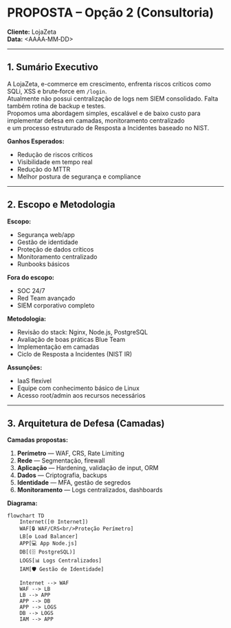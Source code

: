 # PROPOSTA – Opção 2 (Consultoria)

**Cliente:** LojaZeta  
**Data:** <AAAA‑MM‑DD>

---

## 1. Sumário Executivo

A LojaZeta, e-commerce em crescimento, enfrenta riscos críticos como SQLi, XSS e brute‑force em `/login`.  
Atualmente não possui centralização de logs nem SIEM consolidado. Falta também rotina de backup e testes.  
Propomos uma abordagem simples, escalável e de baixo custo para implementar defesa em camadas, monitoramento centralizado  
e um processo estruturado de Resposta a Incidentes baseado no NIST.  

**Ganhos Esperados:**  
- Redução de riscos críticos  
- Visibilidade em tempo real  
- Redução do MTTR  
- Melhor postura de segurança e compliance

---

## 2. Escopo e Metodologia

**Escopo:**  
- Segurança web/app  
- Gestão de identidade  
- Proteção de dados críticos  
- Monitoramento centralizado  
- Runbooks básicos

**Fora do escopo:**  
- SOC 24/7  
- Red Team avançado  
- SIEM corporativo completo

**Metodologia:**  
- Revisão do stack: Nginx, Node.js, PostgreSQL  
- Avaliação de boas práticas Blue Team  
- Implementação em camadas  
- Ciclo de Resposta a Incidentes (NIST IR)

**Assunções:**  
- IaaS flexível  
- Equipe com conhecimento básico de Linux  
- Acesso root/admin aos recursos necessários

---

## 3. Arquitetura de Defesa (Camadas)

**Camadas propostas:**  
1. **Perímetro** — WAF, CRS, Rate Limiting  
2. **Rede** — Segmentação, firewall  
3. **Aplicação** — Hardening, validação de input, ORM  
4. **Dados** — Criptografia, backups  
5. **Identidade** — MFA, gestão de segredos  
6. **Monitoramento** — Logs centralizados, dashboards

**Diagrama:**

```mermaid
flowchart TD
    Internet([🌐 Internet])
    WAF[🔒 WAF/CRS<br/>Proteção Perímetro]
    LB[⚙️ Load Balancer]
    APP[💻 App Node.js]
    DB[(🗄️ PostgreSQL)]
    LOGS[📊 Logs Centralizados]
    IAM[🛡️ Gestão de Identidade]

    Internet --> WAF
    WAF --> LB
    LB --> APP
    APP --> DB
    APP --> LOGS
    DB --> LOGS
    IAM --> APP
